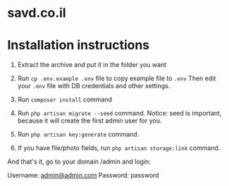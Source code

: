 # savd.co.il

# Installation instructions

1. Extract the archive and put it in the folder you want

2. Run `cp .env.example .env` file to copy example file to `.env`
Then edit your `.env` file with DB credentials and other settings.

3. Run `composer install` command

4. Run `php artisan migrate --seed` command.
Notice: seed is important, because it will create the first admin user for you.

5. Run `php artisan key:generate` command.

6. If you have file/photo fields, run `php artisan storage:link` command.

And that's it, go to your domain /admin and login:

Username:	admin@admin.com
Password:	password
